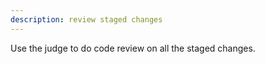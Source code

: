 ```yaml
---
description: review staged changes
---
```


Use the judge to do code review on all the staged changes.

